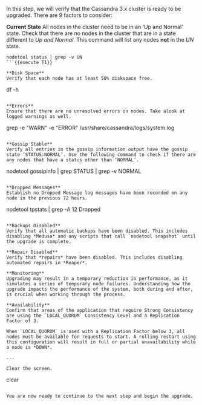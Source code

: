 In this step, we will verify that the Cassandra 3.x cluster is ready to be upgraded. There are 9 factors to consider:

**Current State**
All nodes in the cluster need to be in an ‘Up and Normal’ state. Check that there are no nodes in the cluster that are in a state different to *Up and Normal*. This command will list any nodes **not** in the *UN* state.
```
nodetool status | grep -v UN
```{{execute T1}}

**Disk Space**
Verify that each node has at least 50% diskspace free.
```
df -h
```{{execute T1}}

**Errors**
Ensure that there are no unresolved errors on nodes. Take alook at logged warnings as well.

```
grep -e "WARN" -e "ERROR" /usr/share/cassandra/logs/system.log
```{{execute T1}}

**Gossip Stable**
Verify all entries in the gossip information output have the gossip state ‘STATUS:NORMAL’. Use the following command to check if there are any nodes that have a status other than ‘NORMAL’.
```
nodetool gossipinfo | grep STATUS | grep -v NORMAL
```{{execute T1}}

**Dropped Messages**
Establish no Dropped Message log messages have been recorded on any node in the previous 72 hours.
```
nodetool tpstats | grep -A 12 Dropped
```{{execute T1}}

**Backups Disabled**
Verify that all automatic backups have been disabled. This includes disabling *Medusa* and any scripts that call `nodetool snapshot` until the upgrade is complete.

**Repair Disabled**
Verify that *repairs* have been disabled. This includes disabling automated repairs in *Reaper*.

**Monitoring**
Upgrading may result in a temporary reduction in performance, as it simulates a series of temporary node failures. Understanding how the upgrade impacts the performance of the system, both during and after, is crucial when working through the process. 

**Availability**
Confirm that areas of the application that require Strong Consistency are using the `LOCAL_QUORUM` Consistency Level and a Replication Factor of 3.

When `LOCAL_QUORUM` is used with a Replication Factor below 3, all nodes must be available for requests to start. A rolling restart using this configuration will result in full or partial unavailability while a node is *DOWN*. 

---

Clear the screen.
```
clear
```{{execute T1}}

You are now ready to continue to the next step and begin the upgrade.